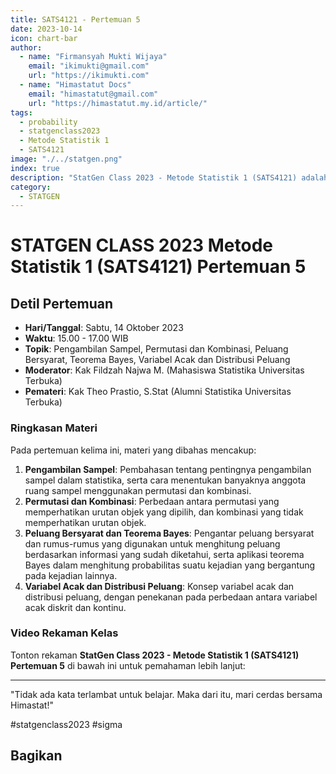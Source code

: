 ```yaml
--- 
title: SATS4121 - Pertemuan 5
date: 2023-10-14
icon: chart-bar
author:
  - name: "Firmansyah Mukti Wijaya"
    email: "ikimukti@gmail.com"
    url: "https://ikimukti.com"
  - name: "Himastatut Docs"
    email: "himastatut@gmail.com"
    url: "https://himastatut.my.id/article/"
tags:
  - probability
  - statgenclass2023
  - Metode Statistik 1
  - SATS4121
image: "./../statgen.png"
index: true
description: "StatGen Class 2023 - Metode Statistik 1 (SATS4121) adalah program untuk memperkenalkan mahasiswa pada konsep dasar statistika dan metode-metode statistika yang diterapkan dalam berbagai bidang."
category: 
  - STATGEN
--- 
```


# STATGEN CLASS 2023 Metode Statistik 1 (SATS4121) Pertemuan 5

## Detil Pertemuan

- **Hari/Tanggal**: Sabtu, 14 Oktober 2023
- **Waktu**: 15.00 - 17.00 WIB
- **Topik**: Pengambilan Sampel, Permutasi dan Kombinasi, Peluang Bersyarat, Teorema Bayes, Variabel Acak dan Distribusi Peluang
- **Moderator**: Kak Fildzah Najwa M. (Mahasiswa Statistika Universitas Terbuka)
- **Pemateri**: Kak Theo Prastio, S.Stat (Alumni Statistika Universitas Terbuka)

### Ringkasan Materi
Pada pertemuan kelima ini, materi yang dibahas mencakup:
1. **Pengambilan Sampel**: Pembahasan tentang pentingnya pengambilan sampel dalam statistika, serta cara menentukan banyaknya anggota ruang sampel menggunakan permutasi dan kombinasi.
2. **Permutasi dan Kombinasi**: Perbedaan antara permutasi yang memperhatikan urutan objek yang dipilih, dan kombinasi yang tidak memperhatikan urutan objek.
3. **Peluang Bersyarat dan Teorema Bayes**: Pengantar peluang bersyarat dan rumus-rumus yang digunakan untuk menghitung peluang berdasarkan informasi yang sudah diketahui, serta aplikasi teorema Bayes dalam menghitung probabilitas suatu kejadian yang bergantung pada kejadian lainnya.
4. **Variabel Acak dan Distribusi Peluang**: Konsep variabel acak dan distribusi peluang, dengan penekanan pada perbedaan antara variabel acak diskrit dan kontinu.

### Video Rekaman Kelas
Tonton rekaman **StatGen Class 2023 - Metode Statistik 1 (SATS4121) Pertemuan 5** di bawah ini untuk pemahaman lebih lanjut:

<VidStack
  src="youtube/LdZlifb4Dz4"
  title="StatGen Class 2023 - Metode Statistik 1 (SATS4121) Pertemuan 5"
/>

--- 

"Tidak ada kata terlambat untuk belajar. Maka dari itu, mari cerdas bersama Himastat!"

#statgenclass2023 #sigma


## Bagikan
<Share colorful />
<GitContributors />
<GitChangelog />